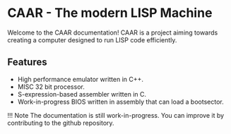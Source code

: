 # CAAR - The modern LISP Machine

Welcome to the CAAR documentation! CAAR is a project aiming towards creating a computer designed to run LISP code efficiently.

## Features

* High performance emulator written in C++.
* MISC 32 bit processor.
* S-expression-based assembler written in C.
* Work-in-progress BIOS written in assembly that can load a bootsector.

!!! Note
	The documentation is still work-in-progress. You can improve it by contributing to the github repository.
